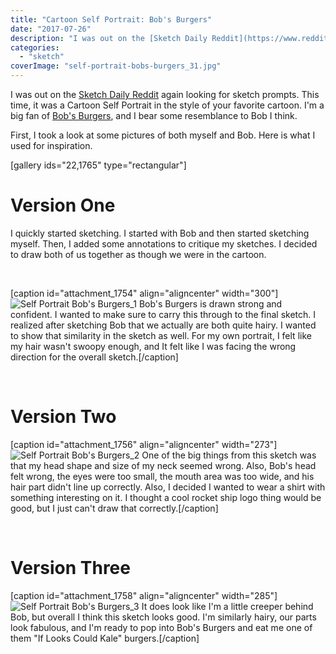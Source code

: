 ```yaml
---
title: "Cartoon Self Portrait: Bob's Burgers"
date: "2017-07-26"
description: "I was out on the [Sketch Daily Reddit](https://www.reddit.com/r/SketchDaily/) again looking for sketch prompts. This time, it was a Cartoon Self Portrait in the style of your favorite cartoon. I'm a big fan of [Bob's Burgers](https://en.wikipedia.org/wiki/Bob%27s_Burgers), and I bear some resemblance to Bob I think."
categories: 
  - "sketch"
coverImage: "self-portrait-bobs-burgers_31.jpg"
---
```


I was out on the [Sketch Daily Reddit](https://www.reddit.com/r/SketchDaily/) again looking for sketch prompts. This time, it was a Cartoon Self Portrait in the style of your favorite cartoon. I'm a big fan of [Bob's Burgers](https://en.wikipedia.org/wiki/Bob%27s_Burgers), and I bear some resemblance to Bob I think.

First, I took a look at some pictures of both myself and Bob. Here is what I used for inspiration.

\[gallery ids="22,1765" type="rectangular"\]

# Version One

I quickly started sketching. I started with Bob and then started sketching myself. Then, I added some annotations to critique my sketches. I decided to draw both of us together as though we were in the cartoon.

 

\[caption id="attachment\_1754" align="aligncenter" width="300"\]![Self Portrait Bob's Burgers_1](https://joshualowrycom.files.wordpress.com/2017/07/self-portrait-bobs-burgers_1.jpg?w=300) Bob's Burgers is drawn strong and confident. I wanted to make sure to carry this through to the final sketch. I realized after sketching Bob that we actually are both quite hairy. I wanted to show that similarity in the sketch as well. For my own portrait, I felt like my hair wasn't swoopy enough, and It felt like I was facing the wrong direction for the overall sketch.\[/caption\]

 

# Version Two

\[caption id="attachment\_1756" align="aligncenter" width="273"\]![Self Portrait Bob's Burgers_2](https://joshualowrycom.files.wordpress.com/2017/07/self-portrait-bobs-burgers_2.jpg?w=273) One of the big things from this sketch was that my head shape and size of my neck seemed wrong. Also, Bob's head felt wrong, the eyes were too small, the mouth area was too wide, and his hair part didn't line up correctly. Also, I decided I wanted to wear a shirt with something interesting on it. I thought a cool rocket ship logo thing would be good, but I just can't draw that correctly.\[/caption\]

 

# Version Three

\[caption id="attachment\_1758" align="aligncenter" width="285"\]![Self Portrait Bob's Burgers_3](https://joshualowrycom.files.wordpress.com/2017/07/self-portrait-bobs-burgers_3.jpg?w=285) It does look like I'm a little creeper behind Bob, but overall I think this sketch looks good. I'm similarly hairy, our parts look fabulous, and I'm ready to pop into Bob's Burgers and eat me one of them "If Looks Could Kale" burgers.\[/caption\]
